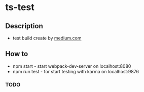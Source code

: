 # ts-test

Description
-----

- test build create by [medium.com](https://medium.com/@fay_jai/getting-started-on-testing-with-typescript-reactjs-and-webpack-a45a72f4f603#.c702oxxmf)


How to
-----

* npm start - start webpack-dev-server on localhost:8080
* npm run test - for start testing with karma on localhost:9876


### TODO
